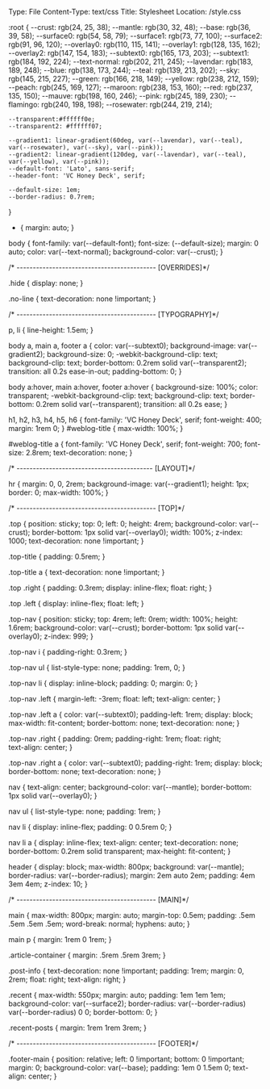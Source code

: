 Type: File
Content-Type: text/css
Title: Stylesheet
Location: /style.css


:root {
	--crust: rgb(24, 25, 38);
    --mantle: rgb(30, 32, 48);
	--base: rgb(36, 39, 58);
	--surface0: rgb(54, 58, 79);
	--surface1: rgb(73, 77, 100);
	--surface2: rgb(91, 96, 120);
    --overlay0: rgb(110, 115, 141);
    --overlay1: rgb(128, 135, 162);
	--overlay2: rgb(147, 154, 183); 
    --subtext0: rgb(165, 173, 203);
	--subtext1: rgb(184, 192, 224);
    --text-normal: rgb(202, 211, 245);
    --lavendar: rgb(183, 189, 248);
    --blue: rgb(138, 173, 244);
	--teal: rgb(139, 213, 202);
    --sky: rgb(145, 215, 227);
    --green: rgb(166, 218, 149);
	--yellow: rgb(238, 212, 159);
    --peach: rgb(245, 169, 127);
    --maroon:  	rgb(238, 153, 160);
	--red: rgb(237, 135, 150);
	--mauve: rgb(198, 160, 246);
	--pink: rgb(245, 189, 230);
    --flamingo: rgb(240, 198, 198);
    --rosewater: rgb(244, 219, 214);

	--transparent:#ffffff0e;
	--transparent2: #ffffff07;

	--gradient1: linear-gradient(60deg, var(--lavendar), var(--teal), var(--rosewater), var(--sky), var(--pink));
	--gradient2: linear-gradient(120deg, var(--lavendar), var(--teal), var(--yellow), var(--pink));
	--default-font: 'Lato', sans-serif;
	--header-font: 'VC Honey Deck', serif;

	--default-size: 1em;
	--border-radius: 0.7rem;
}

* {
	margin: auto;
}

body {
	font-family: var(--default-font);
	font-size: (--default-size);
	margin: 0 auto;
	color: var(--text-normal);
	background-color: var(--crust);
}

/* ------------------------------------------- [OVERRIDES]*/

.hide {
	display: none;
}

.no-line {
	text-decoration: none !important;
}

/* ------------------------------------------- [TYPOGRAPHY]*/

p, li {
	line-height: 1.5em;
}

body a,
main a, 
footer a {
	color: var(--subtext0);
	background-image: var(--gradient2);
	background-size: 0;
	-webkit-background-clip: text;
    	background-clip: text;
	border-bottom: 0.2rem solid var(--transparent2);	
	transition: all 0.2s ease-in-out;
	padding-bottom: 0;
}

body a:hover,
main a:hover,
footer a:hover {
	background-size: 100%;
	color: transparent;
	-webkit-background-clip: text;
    	background-clip: text;
	border-bottom: 0.2rem solid var(--transparent);
	transition: all 0.2s ease;
}

h1, h2, h3, h4, h5, h6 {
	font-family: 'VC Honey Deck', serif;
	font-weight: 400;
	margin: 1rem 0;
}
#weblog-title {
	max-width: 100%;
}

#weblog-title a {
	font-family: 'VC Honey Deck', serif;
	font-weight: 700;
	font-size: 2.8rem;
	text-decoration: none;
}

/* ------------------------------------------ [LAYOUT]*/

hr {
	margin: 0, 0, 2rem;
	background-image: var(--gradient1);
	height: 1px;
	border: 0;
	max-width: 100%;
}

/* ------------------------------------------- [TOP]*/

.top {
	position: sticky;
	top: 0;
	left: 0;
	height: 4rem;
	background-color: var(--crust);
	border-bottom: 1px solid var(--overlay0);
	width: 100%;
	z-index: 1000;
	text-decoration: none !important;
}

.top-title {
	padding: 0.5rem;
}

.top-title a {
	text-decoration: none !important;
}

.top .right {
	padding: 0.3rem;
	display: inline-flex;
	float: right;
}

.top .left {
	display: inline-flex;
	float: left;
}

.top-nav {
	position: sticky;
	top: 4rem;
	left: 0rem;
	width: 100%;
	height: 1.6rem;
	background-color: var(--crust);
	border-bottom: 1px solid var(--overlay0);
	z-index: 999;
}

.top-nav i {
	padding-right: 0.3rem;
}

.top-nav ul {
	list-style-type: none;
	padding: 1rem, 0;
}

.top-nav li {
	display: inline-block;
	padding: 0;
	margin: 0;
}

.top-nav .left {
	margin-left: -3rem;
	float: left;
	text-align: center;
}

.top-nav .left a {
	color: var(--subtext0);
	padding-left: 1rem;
	display: block;
	max-width: fit-content;
	border-bottom: none;
	text-decoration: none;
}

.top-nav .right {
	padding: 0rem;
	padding-right: 1rem;
	float: right;	
	text-align: center;
}

.top-nav .right a {
	color: var(--subtext0);
	padding-right: 1rem;
	display: block;
	border-bottom: none;
	text-decoration: none;
}

nav {
	text-align: center;
	background-color: var(--mantle);
	border-bottom: 1px solid var(--overlay0);
}

nav ul {
	list-style-type: none;
	padding: 1rem;
}

nav li {
	display: inline-flex;
	padding: 0 0.5rem 0;
}

nav li a {
	display: inline-flex;
	text-align: center;
	text-decoration: none;
	border-bottom: 0.2rem solid transparent;
	max-height: fit-content;
}

header {
	display: block;
	max-width: 800px;
	background: var(--mantle);
	border-radius: var(--border-radius);
	margin: 2em auto 2em;
	padding: 4em 3em 4em;
	z-index: 10;
}

/* ------------------------------------------- [MAIN]*/


main {
	max-width: 800px;
	margin: auto;
	margin-top: 0.5em;
	padding: .5em .5em .5em .5em;
	word-break: normal;
	hyphens: auto;
}

main p {
	margin: 1rem 0 1rem;
}

.article-container {
	margin: .5rem .5rem 3rem;
}

.post-info {
    text-decoration: none !important;
	padding: 1rem;
	margin: 0, 2rem;
	float: right;
	text-align: right;
}

.recent {
	max-width: 550px;
	margin: auto;
  	padding: 1em 1em 1em;
	background-color: var(--surface2);
	border-radius: var(--border-radius) var(--border-radius) 0 0;
	border-bottom: 0;
}

.recent-posts {
	margin: 1rem 1rem 3rem;
}

/* ------------------------------------------- [FOOTER]*/

.footer-main {
	position: relative;
	left: 0 !important;
	bottom: 0 !important;
	margin: 0;
	background-color: var(--base);
	padding: 1em 0 1.5em 0;
	text-align: center;
}
